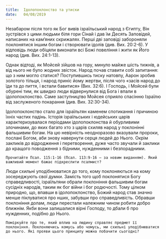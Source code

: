 ```yaml
---
title:  Ідолопоклонство та утиски
date:   04/08/2019
---
```


Незабаром після того як Бог вивів ізраїльський народ з Єгипту, Він зустрівся з цими людьми біля гори Сінай і дав їм Десять Заповідей, написаних на кам’яних скрижалях. Перші дві заповіді забороняли поклонятися іншим богам і створювати ідолів (див. Вих. 20:2-6). У відповідь люди обіцяли виконати всі Божі повеління і жити як Його народ (див. Вих. 24:1-13).

Однак відтоді, як Мойсей зійшов на гору, минуло майже шість тижнів, а від нього не було жодних звісток. Народ почав ставити собі запитання: що з ним могло статися? Поступившись тиску натовпу, Аарон зробив золотого тільця, і народ приніс йому жертви, після чого «засів народ до їди та до пиття, і встали бавитися» (Вих. 32:6). І Господь, і Мойсей були обурені тим, як швидко люди відвернулися від Бога і впали в ідолопоклонство. Саме заступництво Мойсея сприяло спасінню Ізраїлю від заслуженого покарання (див. Вих. 32:30-34).

Ідолопоклонство стало для ізраїльтян каменем спотикання і причиною їхніх частих падінь. Історія ізраїльських і юдейських царів характеризувалася періодами ідолопоклонства й обурливими злочинами, до яких багато хто з царів схиляв народ у поклонінні фальшивим богам. На цю невірність неодноразово вказували пророки, послані Богом, аби знову навернути серця людей до Нього. Окрім закликів до відродження і перетворення, дуже часто звучали й заклики до кращого поводження з бідними, нужденними і безпорадними.

`Прочитайте Псал. 115:1-16 (Псал. 113:9-16 – за новим виданням). Який важливий момент бажає підкреслити псалмист?`

Люди схильні уподібнюватися до того, кому поклоняються на кому зосереджують свої думки. Замість того щоб поклонятися Богу справедливості, ізраїльтяни обрали поклоніння фальшивим богам сусідніх народів, таким як бог війни і бог родючості. Тому цілком природно, що, впавши в ідолопоклонство, Божий народ став значно менше піклуватися про нших, забувши про справедливість. Обравши поклоніння долам, люди перестали належним чином робити добро ближнім. Якби вони залишалися вірні Господу, то дбали б про нужденних, подібно до Нього.

`Поміркуйте про те, який вплив на людину справляє предмет її поклоніння. Поклоняючись комусь або чомусь, ми схильні уподібнюватися до нього. Які прояви цього принципу можна побачити сьогодні?`
